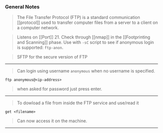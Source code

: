 
### General Notes

> The File Transfer Protocol (FTP) is a standard communication [[protocol]] used to transfer computer files from a server to a client on a computer network.

> Listens on [[Port]] 21. Check through [[nmap]] in the [[Footprinting and Scanning]] phase. Use with `-sC` script to see if anonymous login is supported: `ftp-anon`.

> SFTP for the secure version of FTP

---

> Can login using username `anonymous` when no username is specified. 
```
ftp anonymous@<ip-address>
```
> when asked for password just press enter.

---

> To dowload a file from inside the FTP service and use/read it
```
get <filename>
```
> Can now access it on the machine.

---
